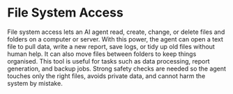 # File System Access

File system access lets an AI agent read, create, change, or delete files and folders on a computer or server. With this power, the agent can open a text file to pull data, write a new report, save logs, or tidy up old files without human help. It can also move files between folders to keep things organised. This tool is useful for tasks such as data processing, report generation, and backup jobs. Strong safety checks are needed so the agent touches only the right files, avoids private data, and cannot harm the system by mistake.
